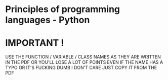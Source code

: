 # Principles of programming languages - Python
# IMPORTANT !
USE THE FUNCTION / VARIABLE / CLASS NAMES AS THEY ARE WRITTEN IN THE PDF OR YOU'LL LOSE A LOT OF POINTS
EVEN IF THE NAME HAS A TYPO OR IT'S FUCKING DUMB I DON'T CARE JUST COPY IT FROM THE PDF